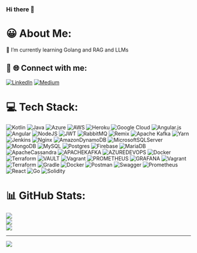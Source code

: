 
### Hi there 👋

# 😀 About Me:
🔭 I’m currently learning Golang and RAG and LLMs

## 🤝 🌐 Connect with me:
[![LinkedIn](https://img.shields.io/badge/LinkedIn-%230077B5.svg?logo=linkedin&logoColor=white)](https://linkedin.com/in/https://www.linkedin.com/in/thiago-correa-016a1428/) [![Medium](https://img.shields.io/badge/Medium-12100E?logo=medium&logoColor=white)](https://medium.com/@https://medium.com/@thiagofarbo) 



# 💻 Tech Stack:
![Kotlin](https://img.shields.io/badge/kotlin-%237F52FF.svg?style=flat&logo=kotlin&logoColor=white) ![Java](https://img.shields.io/badge/java-%23ED8B00.svg?style=flat&logo=openjdk&logoColor=white) ![Azure](https://img.shields.io/badge/azure-%230072C6.svg?style=flat&logo=microsoftazure&logoColor=white) ![AWS](https://img.shields.io/badge/AWS-%23FF9900.svg?style=flat&logo=amazon-aws&logoColor=white) ![Heroku](https://img.shields.io/badge/heroku-%23430098.svg?style=flat&logo=heroku&logoColor=white) ![Google Cloud](https://img.shields.io/badge/GoogleCloud-%234285F4.svg?style=flat&logo=google-cloud&logoColor=white) ![Angular.js](https://img.shields.io/badge/angular.js-%23E23237.svg?style=flat&logo=angularjs&logoColor=white) ![Angular](https://img.shields.io/badge/angular-%23DD0031.svg?style=flat&logo=angular&logoColor=white) ![NodeJS](https://img.shields.io/badge/node.js-6DA55F?style=flat&logo=node.js&logoColor=white) ![JWT](https://img.shields.io/badge/JWT-black?style=flat&logo=JSON%20web%20tokens) ![RabbitMQ](https://img.shields.io/badge/rabbitmq-FF6600?style=flat&logo=rabbitmq&logoColor=white) ![Remix](https://img.shields.io/badge/remix-%23000.svg?style=flat&logo=remix&logoColor=white) ![Apache Kafka](https://img.shields.io/badge/Apache%20Kafka-000?style=flat&logo=apachekafka) ![Yarn](https://img.shields.io/badge/yarn-%232C8EBB.svg?style=flat&logo=yarn&logoColor=white) ![Jenkins](https://img.shields.io/badge/jenkins-%232C5263.svg?style=flat&logo=jenkins&logoColor=white) ![Nginx](https://img.shields.io/badge/nginx-%23009639.svg?style=flat&logo=nginx&logoColor=white) ![AmazonDynamoDB](https://img.shields.io/badge/Amazon%20DynamoDB-4053D6?style=flat&logo=Amazon%20DynamoDB&logoColor=white) ![MicrosoftSQLServer](https://img.shields.io/badge/Microsoft%20SQL%20Server-CC2927?style=flat&logo=microsoft%20sql%20server&logoColor=white) ![MongoDB](https://img.shields.io/badge/MongoDB-%234ea94b.svg?style=flat&logo=mongodb&logoColor=white) ![MySQL](https://img.shields.io/badge/mysql-%2300000f.svg?style=flat&logo=mysql&logoColor=white) ![Postgres](https://img.shields.io/badge/postgres-%23316192.svg?style=flat&logo=postgresql&logoColor=white) ![Firebase](https://img.shields.io/badge/Firebase-039BE5?style=flat&logo=Firebase&logoColor=white) ![MariaDB](https://img.shields.io/badge/MariaDB-003545?style=flat&logo=mariadb&logoColor=white) ![ApacheCassandra](https://img.shields.io/badge/cassandra-%231287B1.svg?style=flat&logo=apache-cassandra&logoColor=white) ![APACHEKAFKA](https://img.shields.io/badge/apachekafka-231F20.svg?style=flat&logo=apachekafka&logoColor=white&color=%23231F20) ![AZUREDEVOPS](https://img.shields.io/badge/azuredevops-0078D7.svg?style=flat&logo=azuredevops&logoColor=white&color=%230078D7) ![Docker](https://img.shields.io/badge/docker-%230db7ed.svg?style=flat&logo=docker&logoColor=white) ![Terraform](https://img.shields.io/badge/terraform-%235835CC.svg?style=flat&logo=terraform&logoColor=white) ![VAULT](https://img.shields.io/badge/vault-FFEC6E.svg?style=flat&logo=vault&logoColor=white&color=%23FFEC6E) ![Vagrant](https://img.shields.io/badge/vagrant-%231563FF.svg?style=flat&logo=vagrant&logoColor=white) ![PROMETHEUS](https://img.shields.io/badge/prometheus-E6522C.svg?style=flat&logo=prometheus&logoColor=white&color=%23E6522C) ![GRAFANA](https://img.shields.io/badge/grafana-F46800.svg?style=flat&logo=grafana&logoColor=white&color=%23F46800) ![Vagrant](https://img.shields.io/badge/vagrant-%231563FF.svg?style=flat&logo=vagrant&logoColor=white) ![Terraform](https://img.shields.io/badge/terraform-%235835CC.svg?style=flat&logo=terraform&logoColor=white) ![Gradle](https://img.shields.io/badge/Gradle-02303A.svg?style=flat&logo=Gradle&logoColor=white) ![Docker](https://img.shields.io/badge/docker-%230db7ed.svg?style=flat&logo=docker&logoColor=white) ![Postman](https://img.shields.io/badge/Postman-FF6C37?style=flat&logo=postman&logoColor=white) ![Swagger](https://img.shields.io/badge/-Swagger-%23Clojure?style=flat&logo=swagger&logoColor=white) ![Prometheus](https://img.shields.io/badge/Prometheus-E6522C?style=flat&logo=Prometheus&logoColor=white) ![React](https://img.shields.io/badge/react-%2320232a.svg?style=flat&logo=react&logoColor=%2361DAFB) ![Go](https://img.shields.io/badge/go-%2300ADD8.svg?style=flat&logo=go&logoColor=white) ![Solidity](https://img.shields.io/badge/Solidity-%23363636.svg?style=flat&logo=solidity&logoColor=white)
# 📊 GitHub Stats:
![](https://github-readme-stats.vercel.app/api?username=thiagofarbo&theme=tokyonight&hide_border=false&include_all_commits=true&count_private=true)<br/>
![](https://github-readme-streak-stats.herokuapp.com/?user=thiagofarbo&theme=tokyonight&hide_border=false)<br/>
![](https://github-readme-stats.vercel.app/api/top-langs/?username=thiagofarbo&theme=tokyonight&hide_border=false&include_all_commits=true&count_private=true&layout=compact)

---
[![](https://visitcount.itsvg.in/api?id=thiagofarbo&icon=2&color=3)](https://visitcount.itsvg.in)

<!-- Proudly created with GPRM ( https://gprm.itsvg.in ) -->
